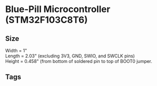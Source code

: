 # Blue-Pill Microcontroller (STM32F103C8T6)

## Size
Width = 1"  
Length = 2.03" (excluding 3V3, GND, SWIO, and SWCLK pins)  
Height = 0.458" (from bottom of soldered pin to top of BOOT0 jumper.  

## Tags
